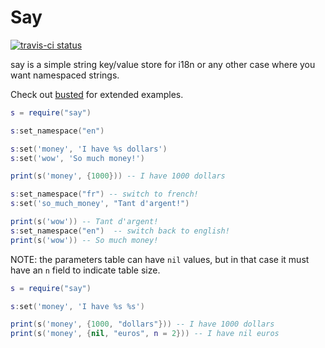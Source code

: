 Say
====

[![travis-ci status](https://secure.travis-ci.org/Olivine-Labs/say.png)](http://travis-ci.org/#!/Olivine-Labs/say/builds)

say is a simple string key/value store for i18n or any other case where you
want namespaced strings.

Check out [busted](http://www.olivinelabs.com/busted) for
extended examples.

```lua
s = require("say")

s:set_namespace("en")

s:set('money', 'I have %s dollars')
s:set('wow', 'So much money!')

print(s('money', {1000})) -- I have 1000 dollars

s:set_namespace("fr") -- switch to french!
s:set('so_much_money', "Tant d'argent!")

print(s('wow')) -- Tant d'argent!
s:set_namespace("en")  -- switch back to english!
print(s('wow')) -- So much money!
```

NOTE: the parameters table can have `nil` values, but in that case it must
have an `n` field to indicate table size.

```lua
s = require("say")

s:set('money', 'I have %s %s')

print(s('money', {1000, "dollars"})) -- I have 1000 dollars
print(s('money', {nil, "euros", n = 2})) -- I have nil euros
```
